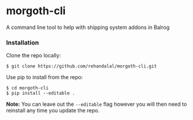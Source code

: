 # morgoth-cli
A command line tool to help with shipping system addons in Balrog

### Installation

Clone the repo locally:

```
$ git clone https://github.com/rehandalal/morgoth-cli.git
```

Use pip to install from the repo:

```
$ cd morgoth-cli
$ pip install --editable .
```

**Note:** You can leave out the `--editable` flag however you will
then need to reinstall any time you update the repo.
